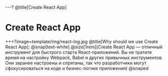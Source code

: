 ---?
@title[Create React App]
# Create React App

+++?image=template/img/react-log.jpg
@title[Why should we use Create React App];
@snap[text-white]
@size[1rem](Create React App — отличный инструмент для быстрого старта React-приложений. Вы не тратите время на настройку Webpack, Babel и других привычных инструментов. Они заранее настроены и спрятаны, так что разработчики могут сфокусироваться на коде и бизнес-логике приложения)
@snaped


